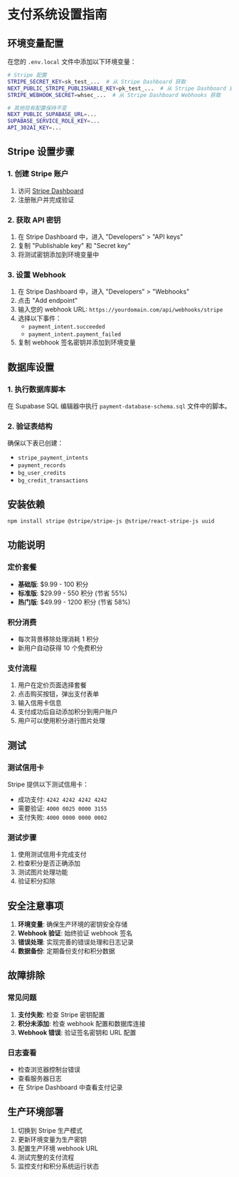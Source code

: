# 支付系统设置指南

## 环境变量配置

在您的 `.env.local` 文件中添加以下环境变量：

```bash
# Stripe 配置
STRIPE_SECRET_KEY=sk_test_...  # 从 Stripe Dashboard 获取
NEXT_PUBLIC_STRIPE_PUBLISHABLE_KEY=pk_test_...  # 从 Stripe Dashboard 获取
STRIPE_WEBHOOK_SECRET=whsec_...  # 从 Stripe Dashboard Webhooks 获取

# 其他现有配置保持不变
NEXT_PUBLIC_SUPABASE_URL=...
SUPABASE_SERVICE_ROLE_KEY=...
API_302AI_KEY=...
```

## Stripe 设置步骤

### 1. 创建 Stripe 账户
1. 访问 [Stripe Dashboard](https://dashboard.stripe.com/)
2. 注册账户并完成验证

### 2. 获取 API 密钥
1. 在 Stripe Dashboard 中，进入 "Developers" > "API keys"
2. 复制 "Publishable key" 和 "Secret key"
3. 将测试密钥添加到环境变量中

### 3. 设置 Webhook
1. 在 Stripe Dashboard 中，进入 "Developers" > "Webhooks"
2. 点击 "Add endpoint"
3. 输入您的 webhook URL: `https://yourdomain.com/api/webhooks/stripe`
4. 选择以下事件：
   - `payment_intent.succeeded`
   - `payment_intent.payment_failed`
5. 复制 webhook 签名密钥并添加到环境变量

## 数据库设置

### 1. 执行数据库脚本
在 Supabase SQL 编辑器中执行 `payment-database-schema.sql` 文件中的脚本。

### 2. 验证表结构
确保以下表已创建：
- `stripe_payment_intents`
- `payment_records`
- `bg_user_credits`
- `bg_credit_transactions`

## 安装依赖

```bash
npm install stripe @stripe/stripe-js @stripe/react-stripe-js uuid
```

## 功能说明

### 定价套餐
- **基础版**: $9.99 - 100 积分
- **标准版**: $29.99 - 550 积分 (节省 55%)
- **热门版**: $49.99 - 1200 积分 (节省 58%)

### 积分消费
- 每次背景移除处理消耗 1 积分
- 新用户自动获得 10 个免费积分

### 支付流程
1. 用户在定价页面选择套餐
2. 点击购买按钮，弹出支付表单
3. 输入信用卡信息
4. 支付成功后自动添加积分到用户账户
5. 用户可以使用积分进行图片处理

## 测试

### 测试信用卡
Stripe 提供以下测试信用卡：
- 成功支付: `4242 4242 4242 4242`
- 需要验证: `4000 0025 0000 3155`
- 支付失败: `4000 0000 0000 0002`

### 测试步骤
1. 使用测试信用卡完成支付
2. 检查积分是否正确添加
3. 测试图片处理功能
4. 验证积分扣除

## 安全注意事项

1. **环境变量**: 确保生产环境的密钥安全存储
2. **Webhook 验证**: 始终验证 webhook 签名
3. **错误处理**: 实现完善的错误处理和日志记录
4. **数据备份**: 定期备份支付和积分数据

## 故障排除

### 常见问题
1. **支付失败**: 检查 Stripe 密钥配置
2. **积分未添加**: 检查 webhook 配置和数据库连接
3. **Webhook 错误**: 验证签名密钥和 URL 配置

### 日志查看
- 检查浏览器控制台错误
- 查看服务器日志
- 在 Stripe Dashboard 中查看支付记录

## 生产环境部署

1. 切换到 Stripe 生产模式
2. 更新环境变量为生产密钥
3. 配置生产环境 webhook URL
4. 测试完整的支付流程
5. 监控支付和积分系统运行状态 